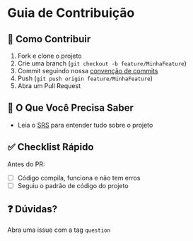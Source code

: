 # Guia de Contribuição

## 🚀 Como Contribuir

1. Fork e clone o projeto
2. Crie uma branch (`git checkout -b feature/MinhaFeature`)
3. Commit seguindo nossa [convenção de commits](COMMIT_CONVENTION.md)
4. Push (`git push origin feature/MinhaFeature`)
5. Abra um Pull Request

## 📝 O Que Você Precisa Saber

- Leia o [SRS](docs/SRS.md) para entender tudo sobre o projeto

## ✅ Checklist Rápido

Antes do PR:

- [ ] Código compila, funciona e não tem erros
- [ ] Seguiu o padrão de código do projeto

## ❓ Dúvidas?

Abra uma issue com a tag `question`
